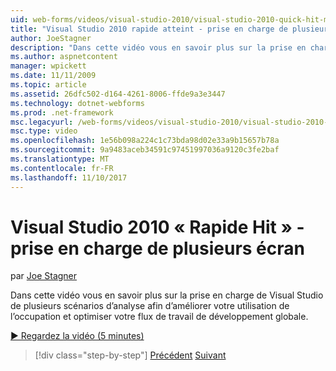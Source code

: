 ```yaml
---
uid: web-forms/videos/visual-studio-2010/visual-studio-2010-quick-hit-multi-monitor-support
title: "Visual Studio 2010 rapide atteint - prise en charge de plusieurs écran"
author: JoeStagner
description: "Dans cette vidéo vous en savoir plus sur la prise en charge de Visual Studio de plusieurs scénarios d’analyse afin d’améliorer votre utilisation de l’occupation et optimiser votre globale..."
ms.author: aspnetcontent
manager: wpickett
ms.date: 11/11/2009
ms.topic: article
ms.assetid: 26dfc502-d164-4261-8006-ffde9a3e3447
ms.technology: dotnet-webforms
ms.prod: .net-framework
msc.legacyurl: /web-forms/videos/visual-studio-2010/visual-studio-2010-quick-hit-multi-monitor-support
msc.type: video
ms.openlocfilehash: 1e56b098a224c1c73bda98d02e33a9b15657b78a
ms.sourcegitcommit: 9a9483aceb34591c97451997036a9120c3fe2baf
ms.translationtype: MT
ms.contentlocale: fr-FR
ms.lasthandoff: 11/10/2017
---
```

<a name="visual-studio-2010-quick-hit---multi-monitor-support"></a>Visual Studio 2010 « Rapide Hit » - prise en charge de plusieurs écran
====================
par [Joe Stagner](https://github.com/JoeStagner)

Dans cette vidéo vous en savoir plus sur la prise en charge de Visual Studio de plusieurs scénarios d’analyse afin d’améliorer votre utilisation de l’occupation et optimiser votre flux de travail de développement globale. 

[&#9654; Regardez la vidéo (5 minutes)](https://channel9.msdn.com/Blogs/ASP-NET-Site-Videos/visual-studio-2010-quick-hit-multi-monitor-support)

>[!div class="step-by-step"]
[Précédent](visual-studio-2010-quick-hit-intellisense-smart-lists.md)
[Suivant](visual-studio-2010-quick-hit-new-web-project-template.md)
